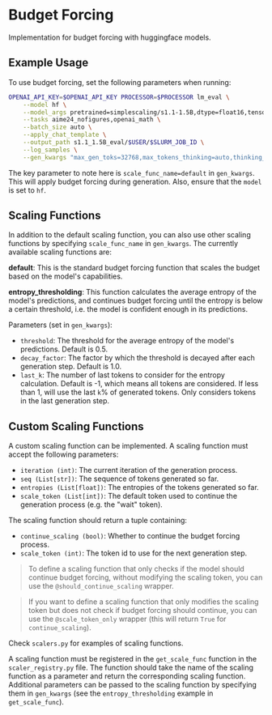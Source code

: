 # Budget Forcing 

Implementation for budget forcing with huggingface models.

## Example Usage

To use budget forcing, set the following parameters when running:
```bash
OPENAI_API_KEY=$OPENAI_API_KEY PROCESSOR=$PROCESSOR lm_eval \
    --model hf \
    --model_args pretrained=simplescaling/s1.1-1.5B,dtype=float16,tensor_parallel_size=1 \
    --tasks aime24_nofigures,openai_math \
    --batch_size auto \
    --apply_chat_template \
    --output_path s1.1_1.5B_eval/$USER/$SLURM_JOB_ID \
    --log_samples \
    --gen_kwargs "max_gen_toks=32768,max_tokens_thinking=auto,thinking_n_ignore=6,thinking_n_ignore_str=Wait,scale_func_name=default" 
```

The key parameter to note here is `scale_func_name=default` in `gen_kwargs`. This will apply budget forcing during generation. Also, ensure that the `model` is set to `hf`.

## Scaling Functions

In addition to the default scaling function, you can also use other scaling functions by specifying `scale_func_name` in `gen_kwargs`. The currently available scaling functions are:

**default**: This is the standard budget forcing function that scales the budget based on the model's capabilities.

**entropy_thresholding**: This function calculates the average entropy of the model's predictions, and continues budget forcing until the entropy is below a certain threshold, i.e. the model is confident enough in its predictions.

Parameters (set in `gen_kwargs`):
- `threshold`: The threshold for the average entropy of the model's predictions. Default is 0.5.
- `decay_factor`: The factor by which the threshold is decayed after each generation step. Default is 1.0.
- `last_k`: The number of last tokens to consider for the entropy calculation. Default is -1, which means all tokens are considered. If less than 1, will use the last `k`% of generated tokens. Only considers tokens in the last generation step.

## Custom Scaling Functions
A custom scaling function can be implemented. A scaling function must accept the following parameters:

- `iteration (int)`: The current iteration of the generation process.
- `seq (List[str])`: The sequence of tokens generated so far.
- `entropies (List[float])`: The entropies of the tokens generated so far.
- `scale_token (List[int])`: The default token used to continue the generation process (e.g. the "wait" token).

The scaling function should return a tuple containing:
- `continue_scaling (bool)`: Whether to continue the budget forcing process.
- `scale_token (int)`: The token id to use for the next generation step.

> To define a scaling function that only checks if the model should continue budget forcing, without modifying the scaling token, you can use the `@should_continue_scaling` wrapper. 

> If you want to define a scaling function that only modifies the scaling token but does not check if budget forcing should continue, you can use the `@scale_token_only` wrapper (this will return `True` for `continue_scaling`).

Check `scalers.py` for examples of scaling functions.

A scaling function must be registered in the `get_scale_func` function in the `scaler_registry.py` file. The function should take the name of the scaling function as a parameter and return the corresponding scaling function. Additional parameters can be passed to the scaling function by specifying them in `gen_kwargs` (see the `entropy_thresholding` example in `get_scale_func`).
